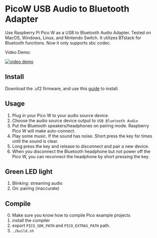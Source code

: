 # PicoW USB Audio to Bluetooth Adapter
Use Raspberry Pi Pico W as a USB to Bluetooth Audio Adapter. Tested on MacOS, Windows, Linux, and Nintendo Switch.
It utilizes BTstack for Bluetooth functions. Now it only supports sbc codec.

Video Demo:
   
[![video demo](http://img.youtube.com/vi/Dilagi7l4xc/0.jpg)](http://www.youtube.com/watch?v=Dilagi7l4xc "")

## Install 
Download the .uf2 firmware, and use this [guide](https://www.okdo.com/getting-started/get-started-with-raspberry-pi-pico/) to install.

## Usage
1. Plug in your Pico W to your audio source device. 
2. Choose the audio source device output to `USB Bluetooth Audio`
3. Put the Bluetooth speakers/headphones on pairing mode. Raspberry Pico W will make auto-connect.
4. Play some music. If the sound has noise. Short press the key for times until the sound is clear.
5. Long press the key and release to disconnect and pair a new device.
6. When you disconnect the Bluetooth headphone but not power off the Pico W, you can reconnect the headphone by short pressing the key.

## Green LED light
1. Blinking: streaming audio
2. On: pairing (inaccurate)

## Compile
0. Make sure you know how to compile Pico example projects
1. install the compiler 
2. export `PICO_SDK_PATH` and `PICO_EXTRAS_PATH` path.
3. `./build.sh`
